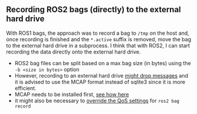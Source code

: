 ## Recording ROS2 bags (directly) to the external hard drive

With ROS1 bags, the approach was to record a bag to `/tmp` on the host and, once recording is finished and the `*.active` suffix is removed, move the bag to the external hard drive in a subprocess.
I think that with ROS2, I can start recording the data directly onto the external hard drive.

- ROS2 bag files can be split based on a max bag size (in bytes) using the `-b <size in bytes>` option
- However, recording to an external hard drive [might drop messages](https://github.com/ros2/rosbag2/issues/1579) and it is advised to use the MCAP format instead of sqlite3 since it is more efficient.
- MCAP needs to be installed first, [see how here](https://mcap.dev/guides/getting-started/ros-2)
- it might also be necessary to [override the QoS settings](https://github.com/ros2/rosbag2/issues/1579#issuecomment-1977273096) for `ros2 bag record`